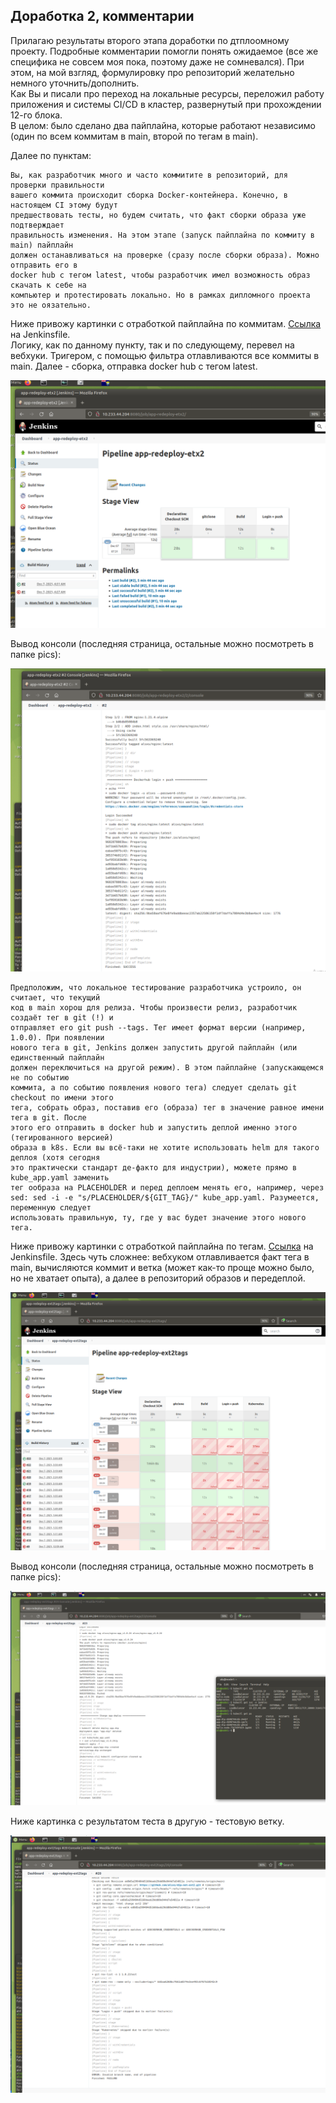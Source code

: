 ## Доработка 2, комментарии  
  
  
Прилагаю результаты второго этапа доработки по дтплоомному проекту. Подробные комментарии помогли понять ожидаемое (все же специфика не совсем моя пока, поэтому даже не сомневался). При этом, на мой взгляд, формулировку про репозиторий желательно немного уточнить/дополнить.  
Как Вы и писали про переход на локальные ресурсы, переложил работу приложения и системы CI/CD в кластер, развернутый при прохождении 12-го блока.  
В целом: было сделано два пайплайна, которые работают независимо (один по всем коммитам в main, второй по тегам в main).
  
Далее по пунктам:  
  
```text
Вы, как разработчик много и часто коммитите в репозиторий, для проверки правильности 
вашего коммита происходит сборка Docker-контейнера. Конечно, в настоящем CI этому будут 
предшествовать тесты, но будем считать, что факт сборки образа уже подтверждает 
правильность изменения. На этом этапе (запуск пайплайна по коммиту в main) пайплайн 
должен останавливаться на проверке (сразу после сборки образа). Можно отправить его в 
docker hub с тегом latest, чтобы разработчик имел возможность образ скачать к себе на 
компьютер и протестировать локально. Но в рамках дипломного проекта это не оязательно.  
```  
    
Ниже привожу картинки с отработкой пайплайна по коммитам. [Ссылка](https://github.com/als-port/dip-net-ext2/blob/main/jenkins/commit/Jenkinsfile) на Jenkinsfile.  
Логику, как по данному пункту, так и по следующему, перевел на вебхуки. Тригером, с помощью фильтра отлавливаются все коммиты в main. Далее - сборка, отправка docker hub с тегом latest.  
    
![Stages_commit](https://github.com/als-port/dip-net-ext2/blob/main/pics/any_commit_pipe_to_main_stages.png)  
  
  
Вывод консоли (последняя страница, остальные можно посмотреть в папке pics):  
  
![Cons_out_commit](https://github.com/als-port/dip-net-ext2/blob/main/pics/any_commit_pipe_to_main4.png) 
  
      
```text
Предположим, что локальное тестирование разработчика устроило, он считает, что текущий 
код в main хорош для релиза. Чтобы произвести релиз, разработчик создаёт тег в git (!) и 
отправляет его git push --tags. Тег имеет формат версии (например, 1.0.0). При появлении 
нового тега в git, Jenkins должен запустить другой пайплайн (или единственный пайплайн 
должен переключиться на другой режим). В этом пайплайне (запускающемся не по событию 
коммита, а по событию появления нового тега) следует сделать git checkout по имени этого 
тега, собрать образ, поставив его (образа) тег в значение равное имени тега в git. После 
этого его отправить в docker hub и запустить деплой именно этого (тегированного версией) 
образа в k8s. Если вы всё-таки не хотите использовать helm для такого деплоя (хотя сегодня 
это практически стандарт де-факто для индустрии), можете прямо в kube_app.yaml заменить 
тег ообраза на PLACEHOLDER и перед деплоем менять его, например, через 
sed: sed -i -e "s/PLACEHOLDER/${GIT_TAG}/" kube_app.yaml. Разумеется, переменную следует 
использовать правильную, ту, где у вас будет значение этого нового тега.  
```
  
Ниже привожу картинки с отработкой пайплайна по тегам. [Ссылка](https://github.com/als-port/dip-net-ext2/blob/main/jenkins/tags/Jenkinsfile) на Jenkinsfile.
Здесь чуть сложнее: вебхуком отлавливается факт тега в main, вычисляются коммит и ветка (может как-то проще можно было, но не хватает опыта), а далее в репозиторий образов и передеплой.    
      
![Stages_tags](https://github.com/als-port/dip-net-ext2/blob/main/pics/taged_pipe_ok_main_stages.png)  
  
  
Вывод консоли (последняя страница, остальные можно посмотреть в папке pics):  
  
![Cons_out_tags](https://github.com/als-port/dip-net-ext2/blob/main/pics/taged_pipe_ok_main4.png)  
  
  
Ниже картинка с результатом теста в другую - тестовую ветку.  
  
![fail_test_branch](https://github.com/als-port/dip-net-ext2/blob/main/pics/fail_tag_from_test_branch.png)  
  
  
  
